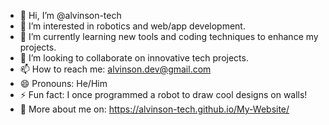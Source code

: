 - 👋 Hi, I’m @alvinson-tech  
- 👀 I’m interested in robotics and web/app development.  
- 🌱 I’m currently learning new tools and coding techniques to enhance my projects.  
- 💞️ I’m looking to collaborate on innovative tech projects.  
- 📫 How to reach me: alvinson.dev@gmail.com  
- 😄 Pronouns: He/Him  
- ⚡ Fun fact: I once programmed a robot to draw cool designs on walls!  
- 📍 More about me on: https://alvinson-tech.github.io/My-Website/
